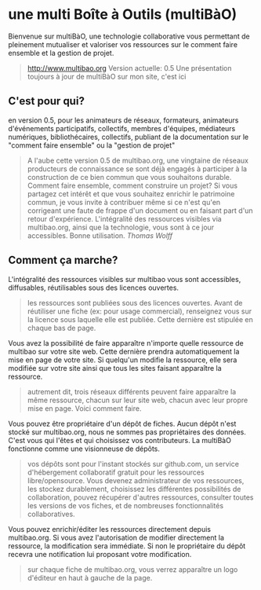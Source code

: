 # une multi Boîte à Outils (multiBàO)

Bienvenue sur multiBàO, une technologie collaborative vous permettant de pleinement mutualiser et valoriser vos ressources sur le comment faire ensemble et la gestion de projet. 

> http://www.multibao.org
> Version actuelle: 0.5
> Une présentation toujours à jour de multiBàO sur mon site, c'est ici

## C'est pour qui? 

en version 0.5, pour les animateurs de réseaux, formateurs, animateurs d'événements participatifs, collectifs, membres d'équipes, médiateurs numériques, bibliothécaires, collectifs, publiant de la documentation sur le "comment faire ensemble" ou la "gestion de projet"

> A l'aube cette version 0.5 de multibao.org, une vingtaine de réseaux producteurs de connaissance se sont déjà engagés à participer à la construction de ce bien commun que vous souhaitons durable. Comment faire ensemble, comment construire un projet? Si vous partagez cet intérêt et que vous souhaitez enrichir le patrimoine commun, je vous invite à contribuer même si ce n'est qu'en corrigeant une faute de frappe d'un document ou en faisant part d'un retour d'expérience. L'intégralité des ressources visibles via multibao.org, ainsi que la technologie, vous sont à ce jour accessibles. Bonne utilisation. *Thomas Wolff*

## Comment ça marche? 

L'intégralité des ressources visibles sur multibao vous sont accessibles, diffusables, réutilisables sous des licences ouvertes. 

> les ressources sont publiées sous des licences ouvertes. Avant de réutiliser une fiche (ex: pour usage commercial), renseignez vous sur la licence sous laquelle elle est publiée. Cette dernière est stipulée en chaque bas de page.  

Vous avez la possibilité de faire apparaître n'importe quelle ressource de multibao sur votre site web. Cette dernière prendra automatiquement la mise en page de votre site. Si quelqu'un modifie la ressource, elle sera modifiée sur votre site ainsi que tous les sites faisant apparaître la ressource. 

> autrement dit, trois réseaux différents peuvent faire apparaître la même ressource, chacun sur leur site web, chacun avec leur propre mise en page. Voici comment faire. 

Vous pouvez être propriétaire d'un dépôt de fiches. Aucun dépôt n'est stocké sur multibao.org, nous ne sommes pas propriétaires des données. C'est vous qui l'êtes et qui choisissez vos contributeurs. La multiBàO fonctionne comme une visionneuse de dépôts.

> vos dépôts sont pour l'instant stockés sur github.com, un service d'hébergement collaboratif gratuit pour les ressources libre/opensource. Vous devenez administrateur de vos ressources, les stockez durablement, choisissez les différentes possibilités de collaboration, pouvez récupérer d'autres ressources, consulter toutes les versions de vos fiches, et de nombreuses fonctionnalités collaboratives. 

Vous pouvez enrichir/éditer les ressources directement depuis multibao.org. Si vous avez l'autorisation de modifier directement la ressource, la modification sera immédiate. Si non le propriétaire du dépôt recevra une notification lui proposant votre modification. 

> sur chaque fiche de multibao.org, vous verrez apparaître un logo d'éditeur en haut à gauche de la page. 


